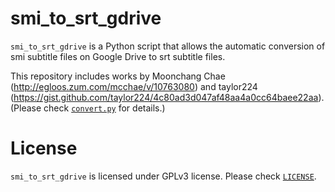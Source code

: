 # smi_to_srt_gdrive

`smi_to_srt_gdrive` is a Python script that allows the automatic conversion of smi subtitle files on Google Drive to srt subtitle files.

This repository includes works by Moonchang Chae (http://egloos.zum.com/mcchae/v/10763080) and taylor224 (https://gist.github.com/taylor224/4c80ad3d047af48aa4a0cc64baee22aa). (Please check [`convert.py`](convert.py) for details.)

# License

`smi_to_srt_gdrive` is licensed under GPLv3 license. Please check [`LICENSE`](LICENSE).
